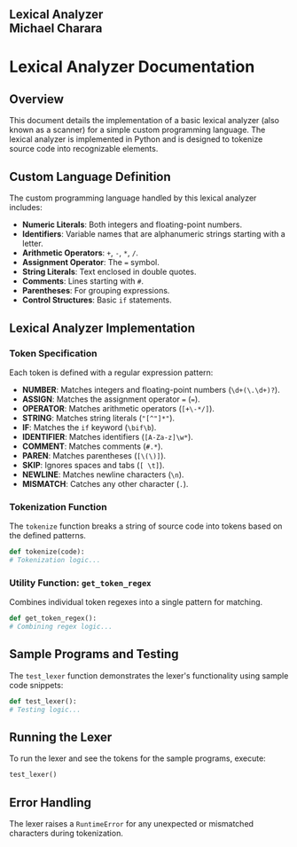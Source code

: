 Lexical Analyzer \
Michael Charara
---
# Lexical Analyzer Documentation

## Overview

This document details the implementation of a basic lexical analyzer (also known as a scanner) for a simple custom programming language. The lexical analyzer is implemented in Python and is designed to tokenize source code into recognizable elements.

## Custom Language Definition

The custom programming language handled by this lexical analyzer includes:

- **Numeric Literals**: Both integers and floating-point numbers.
- **Identifiers**: Variable names that are alphanumeric strings starting with a letter.
- **Arithmetic Operators**: `+`, `-`, `*`, `/`.
- **Assignment Operator**: The `=` symbol.
- **String Literals**: Text enclosed in double quotes.
- **Comments**: Lines starting with `#`.
- **Parentheses**: For grouping expressions.
- **Control Structures**: Basic `if` statements.

## Lexical Analyzer Implementation

### Token Specification

Each token is defined with a regular expression pattern:

- **NUMBER**: Matches integers and floating-point numbers (`\d+(\.\d+)?`).
- **ASSIGN**: Matches the assignment operator `=` (`=`).
- **OPERATOR**: Matches arithmetic operators (`[+\-*/]`).
- **STRING**: Matches string literals (`"[^"]*"`).
- **IF**: Matches the `if` keyword (`\bif\b`).
- **IDENTIFIER**: Matches identifiers (`[A-Za-z]\w*`).
- **COMMENT**: Matches comments (`#.*`).
- **PAREN**: Matches parentheses (`[\(\)]`).
- **SKIP**: Ignores spaces and tabs (`[ \t]`).
- **NEWLINE**: Matches newline characters (`\n`).
- **MISMATCH**: Catches any other character (`.`).

### Tokenization Function

The `tokenize` function breaks a string of source code into tokens based on the defined patterns.

```python
def tokenize(code):
# Tokenization logic...
```

### Utility Function: `get_token_regex`

Combines individual token regexes into a single pattern for matching.

```python
def get_token_regex():
# Combining regex logic...
```

## Sample Programs and Testing

The `test_lexer` function demonstrates the lexer's functionality using sample code snippets:

```python
def test_lexer():
# Testing logic...
```

## Running the Lexer

To run the lexer and see the tokens for the sample programs, execute:

```python
test_lexer()
```

## Error Handling

The lexer raises a `RuntimeError` for any unexpected or mismatched characters during tokenization.
